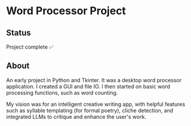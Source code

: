 # Word Processor Project
## Status
Project complete ✅

## About
An early project in Python and Tkinter. It was a desktop word processor application. I created a GUI and file IO. I then started on basic word processing functions, such as word counting.

My vision was for an intelligent creative writing app, with helpful features such as syllable templating (for formal poetry), cliche detection, and integrated LLMs to critique and enhance the user's work.


